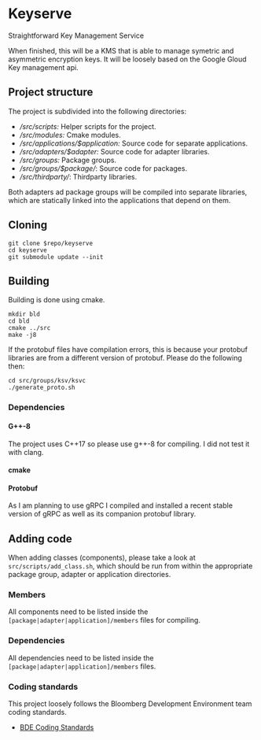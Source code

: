 # Keyserve
Straightforward Key Management Service

When finished, this will be a KMS that is able to manage symetric and asymmetric
encryption keys. It will be loosely based on the Google Gloud Key management
api.

## Project structure

The project is subdivided into the following directories:

* */src/scripts:* Helper scripts for the project.
* */src/modules:* Cmake modules.
* */src/applications/$application:* Source code for separate applications.
* */src/adapters/$adapter:* Source code for adapter libraries.
* */src/groups:* Package groups.
* */src/groups/$package/*: Source code for packages.
* */src/thirdparty/*: Thirdparty libraries.

Both adapters ad package groups will be compiled into separate libraries,
which are statically linked into the applications that depend on them.

## Cloning

```
git clone $repo/keyserve
cd keyserve
git submodule update --init
```

## Building

Building is done using cmake.

```
mkdir bld
cd bld
cmake ../src
make -j8
```

If the protobuf files have compilation errors, this is because your protobuf libraries
are from a different version of protobuf. Please do the following then:

```
cd src/groups/ksv/ksvc
./generate_proto.sh
```

### Dependencies

#### G++-8

The project uses C++17 so please use g++-8 for compiling. I did not test it with
clang.

#### cmake

#### Protobuf

As I am planning to use gRPC I compiled and installed a recent stable version of gRPC
as well as its companion protobuf library.

## Adding code

When adding classes (components), please take a look at `src/scripts/add_class.sh`, which
should be run from within the appropriate package group, adapter or application directories.

### Members
All components need to be listed inside the `[package|adapter|application]/members` files
for compiling.

### Dependencies
All dependencies need to be listed inside the `[package|adapter|application]/members` files.

### Coding standards

This project loosely follows the Bloomberg Development Environment team coding standards.

* [BDE Coding Standards](https://github.com/bloomberg/bde/wiki/Introduction-to-BDE-Coding-Standards)
